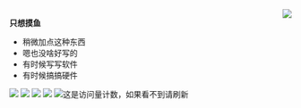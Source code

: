 <a href="#">
<img align="right" src="https://github-readme-stats.vercel.app/api?username=coloryr&show_icons=true">
</a>

**只想摸鱼**

- 稍微加点这种东西  
- 嗯也没啥好写的  
- 有时候写写软件
- 有时候搞搞硬件

![](https://img.shields.io/badge/JAVA-JVM-red)
![](https://img.shields.io/badge/C%23-.net8-green)
![](https://img.shields.io/badge/Android-Kotlin-blue)
![](https://img.shields.io/badge/Arduino-C++-Yellow)
![这是访问量计数，如果看不到请刷新](https://jwenjian-visitor-badge-5.glitch.me/badge?page_id=coloryr.coloyr.readme)

